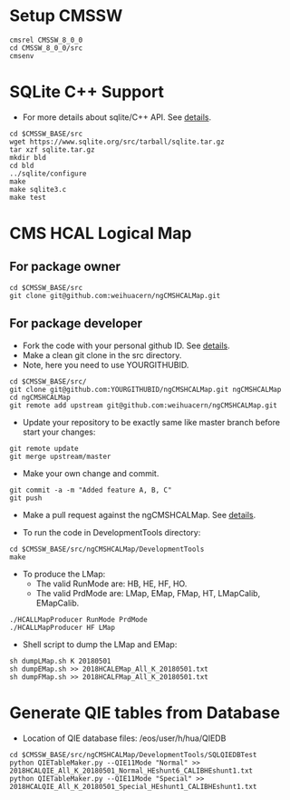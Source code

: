 # Setup CMSSW
```
cmsrel CMSSW_8_0_0
cd CMSSW_8_0_0/src
cmsenv
```

# SQLite C++ Support
- For more details about sqlite/C++ API. See [details](https://www.sqlite.org/download.html). <br />
```
cd $CMSSW_BASE/src
wget https://www.sqlite.org/src/tarball/sqlite.tar.gz
tar xzf sqlite.tar.gz
mkdir bld
cd bld
../sqlite/configure
make
make sqlite3.c
make test
```

# CMS HCAL Logical Map
## For package owner
```
cd $CMSSW_BASE/src
git clone git@github.com:weihuacern/ngCMSHCALMap.git
```

## For package developer
- Fork the code with your personal github ID. See [details](https://help.github.com/articles/fork-a-repo/). <br />
- Make a clean git clone in the src directory. <br />
- Note, here you need to use YOURGITHUBID. <br />
```
cd $CMSSW_BASE/src/
git clone git@github.com:YOURGITHUBID/ngCMSHCALMap.git ngCMSHCALMap
cd ngCMSHCALMap
git remote add upstream git@github.com:weihuacern/ngCMSHCALMap.git
```

- Update your repository to be exactly same like master branch before start your changes: <br />
```
git remote update
git merge upstream/master
```

- Make your own change and commit. <br />
```
git commit -a -m "Added feature A, B, C"
git push
```

- Make a pull request against the ngCMSHCALMap. See [details](https://help.github.com/articles/using-pull-requests/).<br />

- To run the code in DevelopmentTools directory:<br />

```
cd $CMSSW_BASE/src/ngCMSHCALMap/DevelopmentTools
make
```
<!---
- To analyze the LMap:<br />

```
./HCALLMapAnalyzer RunMode
```
The valid RunMode are: HBHEHFVME, HBHEHFuTCA, HOVME, ngHEuTCA, ngHFuTCA.<br />
Plots To be fixed: HBHE VME FE vs BE plot, crate 0 not showed, fpga how to show in letter?<br />
-->

- To produce the LMap:<br />
  - The valid RunMode are: HB, HE, HF, HO.<br />                                                                                                                                                            
  - The valid PrdMode are: LMap, EMap, FMap, HT, LMapCalib, EMapCalib.<br />
```
./HCALLMapProducer RunMode PrdMode
./HCALLMapProducer HF LMap
```

- Shell script to dump the LMap and EMap:<br />
```
sh dumpLMap.sh K 20180501
sh dumpEMap.sh >> 2018HCALEMap_All_K_20180501.txt
sh dumpFMap.sh >> 2018HCALFMap_All_K_20180501.txt
```

<!---
# Data visualization
- plotly installation and setup
```
pip install --install-option="--prefix=$CMSSW_BASE/python" plotly
python
import plotly
plotly.tools.set_credentials_file(username='DemoAccount', api_key='lr1c37zw81')
```

# Test of GUI
```
javac frm.java
java frm
```

# Documnetation
```
doxygen -g Doxyfile
doxygen Doxyfile
cd latex
make
```

# Pandas Test
- To read xls file and dump Emap directly:<br />
```
cd $CMSSW_BASE/src/ngCMSHCALMap/DevelopmentTools/PandasTest
pip install --install-option="--prefix=$CMSSW_BASE/python" xlrd
export PYTHONPATH=$CMSSW_BASE/python/lib/python2.6/site-packages:$PYTHONPATH
python DumpEMapfromCalib.py >> HCALEmapCALIB_J.txt
```
-->

# Generate QIE tables from Database
- Location of QIE database files: /eos/user/h/hua/QIEDB<br />
```
cd $CMSSW_BASE/src/ngCMSHCALMap/DevelopmentTools/SQLQIEDBTest
python QIETableMaker.py --QIE11Mode "Normal" >> 2018HCALQIE_All_K_20180501_Normal_HEshunt6_CALIBHEshunt1.txt
python QIETableMaker.py --QIE11Mode "Special" >> 2018HCALQIE_All_K_20180501_Special_HEshunt1_CALIBHEshunt1.txt
```
